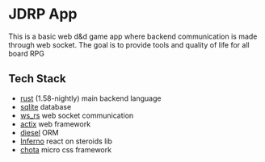 <!-- ![Rust](https://github.com/Evergreenn/jdrp/workflows/Rust/badge.svg) -->

# JDRP App

This is a basic web d&d game app where backend communication is made through web socket.
The goal is to provide tools and quality of life for all board RPG

## Tech Stack

- [rust](https://github.com/rust-lang/rust) (1.58-nightly) main backend language
- [sqlite](https://github.com/sqlite/sqlite) database
- [ws_rs](https://github.com/housleyjk/ws-rs) web socket communication
- [actix](https://actix.rs/) web framework
- [diesel](http://diesel.rs/) ORM
- [Inferno](https://www.infernojs.org/) react on steroids lib
- [chota](https://jenil.github.io/chota/) micro css framework
